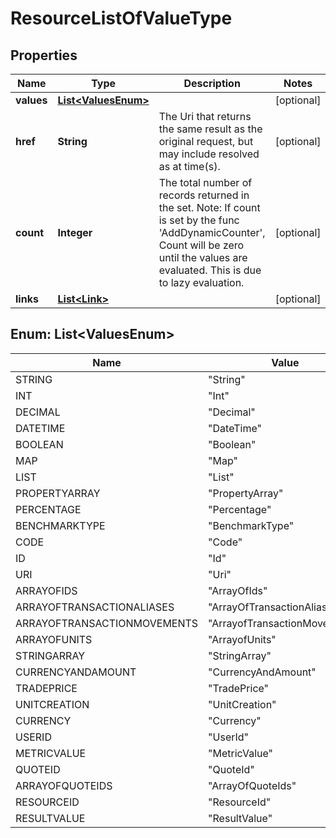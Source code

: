 
# ResourceListOfValueType

## Properties
Name | Type | Description | Notes
------------ | ------------- | ------------- | -------------
**values** | [**List&lt;ValuesEnum&gt;**](#List&lt;ValuesEnum&gt;) |  |  [optional]
**href** | **String** | The Uri that returns the same result as the original request,  but may include resolved as at time(s). |  [optional]
**count** | **Integer** | The total number of records returned in the set.  Note: If count is set by the func &#39;AddDynamicCounter&#39;, Count will be zero until the values  are evaluated. This is due to lazy evaluation. |  [optional]
**links** | [**List&lt;Link&gt;**](Link.md) |  |  [optional]


<a name="List<ValuesEnum>"></a>
## Enum: List&lt;ValuesEnum&gt;
Name | Value
---- | -----
STRING | &quot;String&quot;
INT | &quot;Int&quot;
DECIMAL | &quot;Decimal&quot;
DATETIME | &quot;DateTime&quot;
BOOLEAN | &quot;Boolean&quot;
MAP | &quot;Map&quot;
LIST | &quot;List&quot;
PROPERTYARRAY | &quot;PropertyArray&quot;
PERCENTAGE | &quot;Percentage&quot;
BENCHMARKTYPE | &quot;BenchmarkType&quot;
CODE | &quot;Code&quot;
ID | &quot;Id&quot;
URI | &quot;Uri&quot;
ARRAYOFIDS | &quot;ArrayOfIds&quot;
ARRAYOFTRANSACTIONALIASES | &quot;ArrayOfTransactionAliases&quot;
ARRAYOFTRANSACTIONMOVEMENTS | &quot;ArrayofTransactionMovements&quot;
ARRAYOFUNITS | &quot;ArrayofUnits&quot;
STRINGARRAY | &quot;StringArray&quot;
CURRENCYANDAMOUNT | &quot;CurrencyAndAmount&quot;
TRADEPRICE | &quot;TradePrice&quot;
UNITCREATION | &quot;UnitCreation&quot;
CURRENCY | &quot;Currency&quot;
USERID | &quot;UserId&quot;
METRICVALUE | &quot;MetricValue&quot;
QUOTEID | &quot;QuoteId&quot;
ARRAYOFQUOTEIDS | &quot;ArrayOfQuoteIds&quot;
RESOURCEID | &quot;ResourceId&quot;
RESULTVALUE | &quot;ResultValue&quot;



